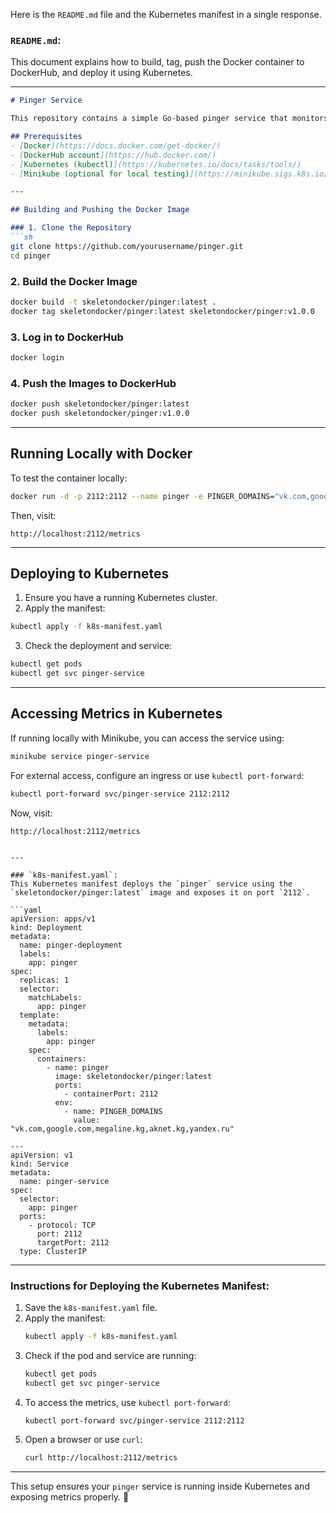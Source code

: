 Here is the `README.md` file and the Kubernetes manifest in a single response.

### `README.md`:
This document explains how to build, tag, push the Docker container to DockerHub, and deploy it using Kubernetes.

---

```markdown
# Pinger Service

This repository contains a simple Go-based pinger service that monitors multiple hosts and exposes metrics for Prometheus.

## Prerequisites
- [Docker](https://docs.docker.com/get-docker/)
- [DockerHub account](https://hub.docker.com/)
- [Kubernetes (kubectl)](https://kubernetes.io/docs/tasks/tools/)
- [Minikube (optional for local testing)](https://minikube.sigs.k8s.io/docs/start/)

---

## Building and Pushing the Docker Image

### 1. Clone the Repository
```sh
git clone https://github.com/yourusername/pinger.git
cd pinger
```

### 2. Build the Docker Image
```sh
docker build -t skeletondocker/pinger:latest .
docker tag skeletondocker/pinger:latest skeletondocker/pinger:v1.0.0
```

### 3. Log in to DockerHub
```sh
docker login
```

### 4. Push the Images to DockerHub
```sh
docker push skeletondocker/pinger:latest
docker push skeletondocker/pinger:v1.0.0
```

---

## Running Locally with Docker
To test the container locally:
```sh
docker run -d -p 2112:2112 --name pinger -e PINGER_DOMAINS="vk.com,google.com,megaline.kg,aknet.kg,yandex.ru" skeletondocker/pinger:latest
```
Then, visit:
```
http://localhost:2112/metrics
```

---

## Deploying to Kubernetes

1. Ensure you have a running Kubernetes cluster.
2. Apply the manifest:

```sh
kubectl apply -f k8s-manifest.yaml
```

3. Check the deployment and service:

```sh
kubectl get pods
kubectl get svc pinger-service
```

---

## Accessing Metrics in Kubernetes
If running locally with Minikube, you can access the service using:
```sh
minikube service pinger-service
```
For external access, configure an ingress or use `kubectl port-forward`:
```sh
kubectl port-forward svc/pinger-service 2112:2112
```
Now, visit:
```
http://localhost:2112/metrics
```
```

---

### `k8s-manifest.yaml`:
This Kubernetes manifest deploys the `pinger` service using the `skeletondocker/pinger:latest` image and exposes it on port `2112`.

```yaml
apiVersion: apps/v1
kind: Deployment
metadata:
  name: pinger-deployment
  labels:
    app: pinger
spec:
  replicas: 1
  selector:
    matchLabels:
      app: pinger
  template:
    metadata:
      labels:
        app: pinger
    spec:
      containers:
        - name: pinger
          image: skeletondocker/pinger:latest
          ports:
            - containerPort: 2112
          env:
            - name: PINGER_DOMAINS
              value: "vk.com,google.com,megaline.kg,aknet.kg,yandex.ru"

---
apiVersion: v1
kind: Service
metadata:
  name: pinger-service
spec:
  selector:
    app: pinger
  ports:
    - protocol: TCP
      port: 2112
      targetPort: 2112
  type: ClusterIP
```

---

### Instructions for Deploying the Kubernetes Manifest:

1. Save the `k8s-manifest.yaml` file.
2. Apply the manifest:
   ```sh
   kubectl apply -f k8s-manifest.yaml
   ```
3. Check if the pod and service are running:
   ```sh
   kubectl get pods
   kubectl get svc pinger-service
   ```
4. To access the metrics, use `kubectl port-forward`:
   ```sh
   kubectl port-forward svc/pinger-service 2112:2112
   ```
5. Open a browser or use `curl`:
   ```sh
   curl http://localhost:2112/metrics
   ```

---

This setup ensures your `pinger` service is running inside Kubernetes and exposing metrics properly. 🚀
